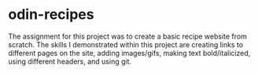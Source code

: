 # odin-recipes

The assignment for this project was to create a basic recipe website from scratch.
The skills I demonstrated within this project are creating links to different pages on the site, adding images/gifs, making text bold/italicized, using different headers, and using git.

